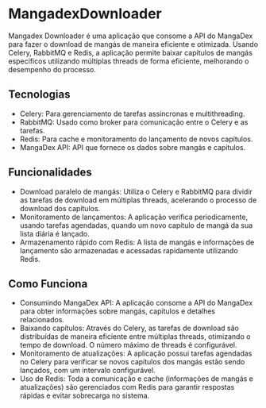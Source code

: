 # MangadexDownloader 
Mangadex Downloader é uma aplicação que consome a API do MangaDex para fazer o download de mangás de maneira eficiente e otimizada. Usando Celery, RabbitMQ e Redis, a aplicação permite baixar capítulos de mangás específicos utilizando múltiplas threads de forma eficiente, melhorando o desempenho do processo.

## Tecnologias
- Celery: Para gerenciamento de tarefas assíncronas e multithreading.
- RabbitMQ: Usado como broker para comunicação entre o Celery e as tarefas.
- Redis: Para cache e monitoramento do lançamento de novos capítulos.
- MangaDex API: API que fornece os dados sobre mangás e capítulos.

## Funcionalidades
- Download paralelo de mangás: Utiliza o Celery e RabbitMQ para dividir as tarefas de download em múltiplas threads, acelerando o processo de download dos capítulos.
- Monitoramento de lançamentos: A aplicação verifica periodicamente, usando tarefas agendadas, quando um novo capítulo de mangá da sua lista diária é lançado.
- Armazenamento rápido com Redis: A lista de mangás e informações de lançamento são armazenadas e acessadas rapidamente utilizando Redis.

## Como Funciona
- Consumindo MangaDex API: A aplicação consome a API do MangaDex para obter informações sobre mangás, capítulos e detalhes relacionados.
- Baixando capítulos: Através do Celery, as tarefas de download são distribuídas de maneira eficiente entre múltiplas threads, otimizando o tempo de download. O número máximo de threads é configurável.
- Monitoramento de atualizações: A aplicação possui tarefas agendadas no Celery para verificar se novos capítulos dos mangás estão sendo lançados, com um intervalo configurável.
- Uso de Redis: Toda a comunicação e cache (informações de mangás e atualizações) são gerenciados com Redis para garantir respostas rápidas e evitar sobrecarga no sistema.